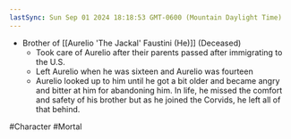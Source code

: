 ```yaml
---
lastSync: Sun Sep 01 2024 18:18:53 GMT-0600 (Mountain Daylight Time)
---
```

- Brother of [[Aurelio 'The Jackal' Faustini (He)]] (Deceased)
	- Took care of Aurelio after their parents passed after immigrating to the U.S.
	- Left Aurelio when he was sixteen and Aurelio was fourteen
	- Aurelio looked up to him until he got a bit older and became angry and bitter at him for abandoning him. In life, he missed the comfort and safety of his brother but as he joined the Corvids, he left all of that behind.




#Character #Mortal


